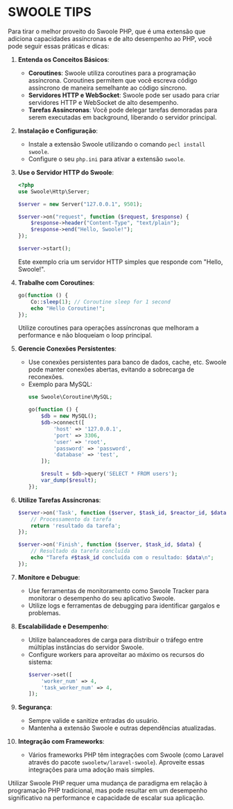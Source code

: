 # SWOOLE TIPS

Para tirar o melhor proveito do Swoole PHP, que é uma extensão que adiciona capacidades assíncronas e de alto desempenho ao PHP, você pode seguir essas práticas e dicas:

1. **Entenda os Conceitos Básicos**:
   - **Coroutines**: Swoole utiliza coroutines para a programação assíncrona. Coroutines permitem que você escreva código assíncrono de maneira semelhante ao código síncrono.
   - **Servidores HTTP e WebSocket**: Swoole pode ser usado para criar servidores HTTP e WebSocket de alto desempenho.
   - **Tarefas Assíncronas**: Você pode delegar tarefas demoradas para serem executadas em background, liberando o servidor principal.

2. **Instalação e Configuração**:
   - Instale a extensão Swoole utilizando o comando `pecl install swoole`.
   - Configure o seu `php.ini` para ativar a extensão `swoole`.

3. **Use o Servidor HTTP do Swoole**:
   ```php
   <?php
   use Swoole\Http\Server;

   $server = new Server("127.0.0.1", 9501);

   $server->on("request", function ($request, $response) {
       $response->header("Content-Type", "text/plain");
       $response->end("Hello, Swoole!");
   });

   $server->start();
   ```
   Este exemplo cria um servidor HTTP simples que responde com "Hello, Swoole!".

4. **Trabalhe com Coroutines**:
   ```php
   go(function () {
       Co::sleep(1); // Coroutine sleep for 1 second
       echo "Hello Coroutine!";
   });
   ```
   Utilize coroutines para operações assíncronas que melhoram a performance e não bloqueiam o loop principal.

5. **Gerencie Conexões Persistentes**:
   - Use conexões persistentes para banco de dados, cache, etc. Swoole pode manter conexões abertas, evitando a sobrecarga de reconexões.
   - Exemplo para MySQL:
     ```php
     use Swoole\Coroutine\MySQL;

     go(function () {
         $db = new MySQL();
         $db->connect([
             'host' => '127.0.0.1',
             'port' => 3306,
             'user' => 'root',
             'password' => 'password',
             'database' => 'test',
         ]);

         $result = $db->query('SELECT * FROM users');
         var_dump($result);
     });
     ```

6. **Utilize Tarefas Assíncronas**:
   ```php
   $server->on('Task', function ($server, $task_id, $reactor_id, $data) {
       // Processamento da tarefa
       return 'resultado da tarefa';
   });

   $server->on('Finish', function ($server, $task_id, $data) {
       // Resultado da tarefa concluída
       echo "Tarefa #$task_id concluída com o resultado: $data\n";
   });
   ```

7. **Monitore e Debugue**:
   - Use ferramentas de monitoramento como Swoole Tracker para monitorar o desempenho do seu aplicativo Swoole.
   - Utilize logs e ferramentas de debugging para identificar gargalos e problemas.

8. **Escalabilidade e Desempenho**:
   - Utilize balanceadores de carga para distribuir o tráfego entre múltiplas instâncias do servidor Swoole.
   - Configure workers para aproveitar ao máximo os recursos do sistema:
     ```php
     $server->set([
         'worker_num' => 4,
         'task_worker_num' => 4,
     ]);
     ```

9. **Segurança**:
   - Sempre valide e sanitize entradas do usuário.
   - Mantenha a extensão Swoole e outras dependências atualizadas.

10. **Integração com Frameworks**:
    - Vários frameworks PHP têm integrações com Swoole (como Laravel através do pacote `swooletw/laravel-swoole`). Aproveite essas integrações para uma adoção mais simples.

Utilizar Swoole PHP requer uma mudança de paradigma em relação à programação PHP tradicional, mas pode resultar em um desempenho significativo na performance e capacidade de escalar sua aplicação.
